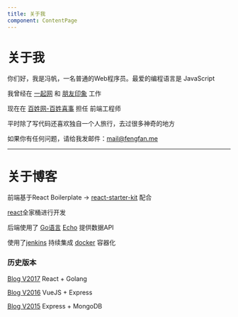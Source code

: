 ```yaml
---
title: 关于我
component: ContentPage
---
```

# 关于我

你们好，我是冯帆，一名普通的Web程序员。最爱的编程语言是 JavaScript

我曾经在 [一起网](http://yiqixxx.com) 和 [朋友印象](http://www.pyyx.com/) 工作

现在在 [百姓网-百姓喜事](http://xishi.baixing.com) 担任 前端工程师

平时除了写代码还喜欢独自一个人旅行，去过很多神奇的地方

如果你有任何问题，请给我发邮件：mail@fengfan.me

------

# 关于博客

前端基于React Boilerplate -> [react-starter-kit](https://github.com/kriasoft/react-starter-kit) 配合

[react](https://facebook.github.io/react/)全家桶进行开发   

后端使用了 [Go语言](http://golang.org) [Echo](https://echo.labstack.com/) 提供数据API   

使用了[jenkins](https://jenkins.io/) 持续集成  [docker](https://www.docker.com/) 容器化   

### 历史版本

[Blog V2017](http://oct16.cn) React + Golang   

[Blog V2016](http://b.fengfan.me) VueJS + Express

[Blog V2015](http://fengfan.me/v1) Express + MongoDB
